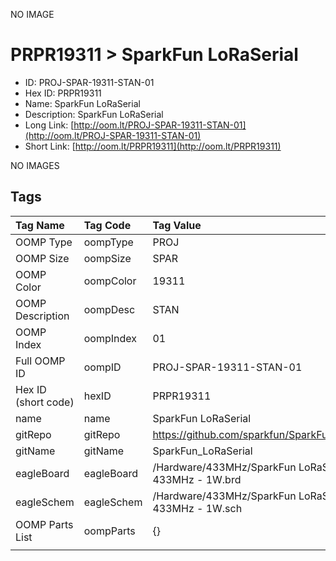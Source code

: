 


  
NO IMAGE  
# PRPR19311 > SparkFun LoRaSerial

- ID: PROJ-SPAR-19311-STAN-01
- Hex ID: PRPR19311
- Name: SparkFun LoRaSerial
- Description: SparkFun LoRaSerial
- Long Link: [http://oom.lt/PROJ-SPAR-19311-STAN-01](http://oom.lt/PROJ-SPAR-19311-STAN-01)
- Short Link: [http://oom.lt/PRPR19311](http://oom.lt/PRPR19311)
  
NO IMAGES  
## Tags
  

|Tag Name|Tag Code|Tag Value|
| :--- | :--- | :--- |
|OOMP Type|oompType|PROJ|
|OOMP Size|oompSize|SPAR|
|OOMP Color|oompColor|19311|
|OOMP Description|oompDesc|STAN|
|OOMP Index|oompIndex|01|
|Full OOMP ID|oompID|PROJ-SPAR-19311-STAN-01|
|Hex ID (short code)|hexID|PRPR19311|
|name|name|SparkFun LoRaSerial|
|gitRepo|gitRepo|https://github.com/sparkfun/SparkFun_LoRaSerial|
|gitName|gitName|SparkFun_LoRaSerial|
|eagleBoard|eagleBoard|/Hardware/433MHz/SparkFun LoRaSerial 433MHz - 1W.brd|
|eagleSchem|eagleSchem|/Hardware/433MHz/SparkFun LoRaSerial 433MHz - 1W.sch|
|OOMP Parts List|oompParts|{}|
||||
